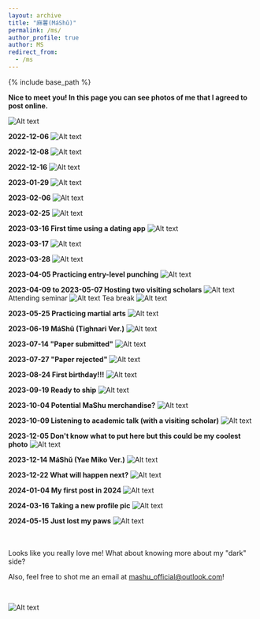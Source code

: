 ```yaml
---
layout: archive
title: "麻薯(MáShǔ)"
permalink: /ms/
author_profile: true
author: MS
redirect_from:
  - /ms
---
```


{% include base_path %}

**Nice to meet you! In this page you can see photos of me that I agreed to post online.**

![Alt text](https://rihuanhuang.github.io/images/MS/20230112.jpg "N2MY")

**2022-12-06**
![Alt text](https://rihuanhuang.github.io/images/MS/20221206.jpg "2022_12_06")

**2022-12-08**
![Alt text](https://rihuanhuang.github.io/images/MS/20221208.jpg "2022_12_08")

**2022-12-16**
![Alt text](https://rihuanhuang.github.io/images/MS/20221216.jpg "2022_12_16")

**2023-01-29**
![Alt text](https://rihuanhuang.github.io/images/MS/20230129.jpg "2023_01_29")

**2023-02-06**
![Alt text](https://rihuanhuang.github.io/images/MS/20230206.jpg "2023_02_06")

**2023-02-25**
![Alt text](https://rihuanhuang.github.io/images/MS/20230225.jpg "2023_02_25")

**2023-03-16 First time using a dating app** 
![Alt text](https://rihuanhuang.github.io/images/MS/20230316.jpg "2023_03_16")

**2023-03-17**
![Alt text](https://rihuanhuang.github.io/images/MS/20230317.jpg "2023_03_17")

**2023-03-28**
![Alt text](https://rihuanhuang.github.io/images/MS/20230328.jpg "2023_03_28")

**2023-04-05 Practicing entry-level punching**
![Alt text](https://rihuanhuang.github.io/images/MS/20230405.jpg "2023_04_05")

**2023-04-09 to 2023-05-07 Hosting two visiting scholars**
![Alt text](https://rihuanhuang.github.io/images/MS/20230409.jpg "Gathering")
Attending seminar
![Alt text](https://rihuanhuang.github.io/images/MS/Seminar.jpg "Seminar")
Tea break
![Alt text](https://rihuanhuang.github.io/images/MS/TeaBreak.jpg "Tea Break")

**2023-05-25 Practicing martial arts** 
![Alt text](https://rihuanhuang.github.io/images/MS/20230525.jpg "2023_05_25")

**2023-06-19 MáShǔ (Tighnari Ver.)** 
![Alt text](https://rihuanhuang.github.io/images/MS/20230619.jpg "2023_06_19")

**2023-07-14 "Paper submitted"** 
![Alt text](https://rihuanhuang.github.io/images/MS/20230714.jpg "2023_07_14")

**2023-07-27 "Paper rejected"** 
![Alt text](https://rihuanhuang.github.io/images/MS/20230727.jpg "2023_07_27")

**2023-08-24 First birthday!!!** 
![Alt text](https://rihuanhuang.github.io/images/MS/20230824.jpg "Birthday")

**2023-09-19 Ready to ship** 
![Alt text](https://rihuanhuang.github.io/images/MS/20230919.jpg "2023_09_19")

**2023-10-04 Potential MaShu merchandise?** 
![Alt text](https://rihuanhuang.github.io/images/MS/20231004.jpg "2023_10_04")

**2023-10-09 Listening to academic talk (with a visiting scholar)** 
![Alt text](https://rihuanhuang.github.io/images/MS/20231009.jpg "2023_10_09")

**2023-12-05 Don't know what to put here but this could be my coolest photo** 
![Alt text](https://rihuanhuang.github.io/images/MS/20231205.jpg "2023_12_05")

**2023-12-14 MáShǔ (Yae Miko Ver.)** 
![Alt text](https://rihuanhuang.github.io/images/MS/20231214.jpg "2023_12_14")

**2023-12-22 What will happen next?** 
![Alt text](https://rihuanhuang.github.io/images/MS/20231222.jpg "2023_12_22")

**2024-01-04 My first post in 2024** 
![Alt text](https://rihuanhuang.github.io/images/MS/20240104.jpg "2024_01_04")

**2024-03-16 Taking a new profile pic** 
![Alt text](https://rihuanhuang.github.io/images/MS/20240316.jpg "2024_03_16")

**2024-05-15 Just lost my paws** 
![Alt text](https://rihuanhuang.github.io/images/MS/20240515.jpg "2024_05_15")

<br>
<br>
Looks like you really love me! What about knowing more about my "dark" side?

Also, feel free to shot me an email at [mashu_official@outlook.com](mailto:mashu_official@outlook.com)!

<br>

![Alt text](https://rihuanhuang.github.io/images/MS/meme.png "meme")
